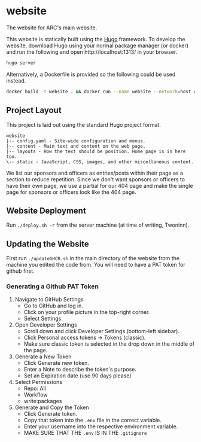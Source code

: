 # website

The website for ARC's main website.

This website is statically built using the [Hugo] framework. To develop the
website, download Hugo using your normal package manager (or docker) and run
the following and open http://localhost:1313/ in your browser.

```sh
hugo server
```

Alternatively, a Dockerfile is provided so the following could be used instead.

```sh
docker build -t website . && docker run --name website --network=host website
```

[Hugo]: https://gohugo.io/

## Project Layout

This project is laid out using the standard Hugo project format.

```nohighlight
website
|-- config.yaml - Site-wide configuration and menus.
|-- content - Main text and content on the web page.
|-- layouts - How the text should be position. Home page is in here too.
\-- static - JavaScript, CSS, images, and other miscellaneous content.
```

We list our sponsors and officers as entries/posts within their page as a
section to reduce repetition. Since we don't want sponsors or officers to have
their own page, we use a partial for our 404 page and make the single page for
sponsors or officers look like the 404 page.

## Website Deployment

Run `./deploy.sh -r` from the server machine (at time of writing, Twoninn).

## Updating the Website

First run `./updateGHCR.sh` in the main directory of the website from the machine you edited the code from. You will need to have a PAT token for github first.

### Generating a Github PAT Token

1. Navigate to GitHub Settings
    - Go to GitHub and log in.
    - Click on your profile picture in the top-right corner.
    - Select Settings.
2. Open Developer Settings
    - Scroll down and click Developer Settings (bottom-left sidebar).
    - Click Personal access tokens → Tokens (classic).
    - Make sure classic token is selected in the drop down in the middle of the page.
3. Generate a New Token
    - Click Generate new token.
    - Enter a Note to describe the token's purpose.
    - Set an Expiration date (use 90 days please)
4. Select Permissions
    - Repo: All
    - Workflow
    - write:packages
5. Generate and Copy the Token
    - Click Generate token.
    - Copy that token into the `.env` file in the correct variable.
    - Enter your username into the respective environment variable.
    - MAKE SURE THAT THE `.env` IS IN THE `.gitignore`
